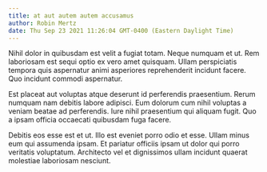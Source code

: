 ```yaml
---
title: at aut autem autem accusamus
author: Robin Mertz
date: Thu Sep 23 2021 11:26:04 GMT-0400 (Eastern Daylight Time)
---
```

Nihil dolor in quibusdam est velit a fugiat totam. Neque numquam et ut. Rem laboriosam est sequi optio ex vero amet quisquam. Ullam perspiciatis tempora quis aspernatur animi asperiores reprehenderit incidunt facere. Quo incidunt commodi aspernatur.

 Est placeat aut voluptas atque deserunt id perferendis praesentium. Rerum numquam nam debitis labore adipisci. Eum dolorum cum nihil voluptas a veniam beatae ad perferendis. Iure nihil praesentium qui aliquam fugit. Quo a ipsam officia occaecati quibusdam fuga facere.

 Debitis eos esse est et ut. Illo est eveniet porro odio et esse. Ullam minus eum qui assumenda ipsam. Et pariatur officiis ipsam ut dolor qui porro veritatis voluptatum. Architecto vel et dignissimos ullam incidunt quaerat molestiae laboriosam nesciunt.
